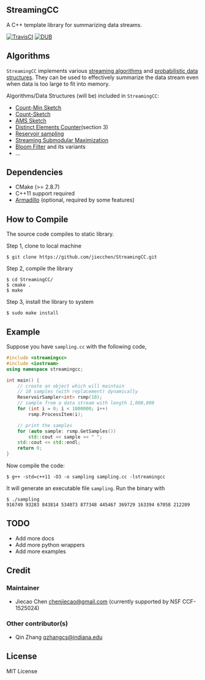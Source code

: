 StreamingCC
----------------------
A C++ template library for summarizing data streams.

[![TravisCI](https://travis-ci.org/jiecchen/StreamingCC.svg?branch=master)](https://travis-ci.org/jiecchen/StreamingCC)
[![DUB](https://img.shields.io/dub/l/vibe-d.svg)]()

## Algorithms
`StreamingCC` implements various [streaming algorithms](https://en.wikipedia.org/wiki/Streaming_algorithm) and [probabilistic data structures](https://en.wikipedia.org/wiki/Category:Probabilistic_data_structures). They can be used to effectively summarize the data stream even when data is too large to fit into memory.

Algorithms/Data Structures (will be) included in `StreamingCC`:
+ [Count-Min Sketch](https://en.wikipedia.org/wiki/Count%E2%80%93min_sketch)
+ [Count-Sketch](https://www.cs.rutgers.edu/~farach/pubs/FrequentStream.pdf)
+ [AMS Sketch](https://polylogblog.wordpress.com/2009/09/27/bite-sized-stream-ams-sketching/)
+ [Distinct Elements Counter](http://www.cs.dartmouth.edu/~ac/Teach/CS49-Fall11/Notes/lecnotes.pdf)(section 3)
+ [Reservoir sampling](https://en.wikipedia.org/wiki/Reservoir_sampling)
+ [Streaming Submodular Maximization](http://las.ethz.ch/files/badanidiyuru14streaming.pdf)
+ [Bloom Filter](https://en.wikipedia.org/wiki/Bloom_filter) and its variants
+ ...




## Dependencies
+ CMake (>= 2.8.7)
+ C++11 support required
+ [Armadillo](http://arma.sourceforge.net/) (optional, required by some features)

## How to Compile
The source code compiles to static library.

Step 1, clone to local machine

    $ git clone https://github.com/jiecchen/StreamingCC.git

Step 2, compile the library

    $ cd StreamingCC/
    $ cmake .
    $ make

Step 3, install the library to system

    $ sudo make install

## Example
Suppose you have `sampling.cc` with the following code,
``` c++
#include <streamingcc>
#include <iostream>
using namespace streamingcc;

int main() {
    // create an object which will maintain
    // 10 samples (with replacement) dynamically
    ReservoirSampler<int> rsmp(10);
    // sample from a data stream with length 1,000,000
    for (int i = 0; i < 1000000; i++)
        rsmp.ProcessItem(i);

    // print the samples
    for (auto sample: rsmp.GetSamples())
        std::cout << sample << " ";
    std::cout << std::endl;
    return 0;
}
```

Now compile the code:

    $ g++ -std=c++11 -O3 -o sampling sampling.cc -lstreamingcc

It will generate an executable file `sampling`. Run the binary with

    $ ./sampling
    916749 93283 843814 534073 877348 445467 369729 163394 67058 212209 

## TODO
- Add more docs
- Add more python wrappers
- Add more examples

## Credit

### Maintainer
- Jiecao Chen <chenjiecao@gmail.com> (currently supported by NSF CCF-1525024)

### Other contributor(s)
- Qin Zhang <qzhangcs@indiana.edu>

## License
MIT License
